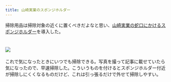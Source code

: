 ```yaml
---
title: 山崎実業のスポンジホルダー
---
```

掃除用品は掃除対象の近くに置くべきだよなと思い、[山崎実業の蛇口にかけるスポンジホルダー](https://www.amazon.co.jp/dp/B07MM4GC6P)を導入した。

![](https://lh4.googleusercontent.com/Qqoco2fgLG_mLY5iZHpFBA3A9gF5Ly1RhlG7w7OD0SIyndTH5MYxjBm-NfsNMR6bBHpH9ZIdxgSh4I-tBkNZiFFVrW-2Q4hBAkxkWC2Gpattv7xyOC7KxU3eY13UvASvKb4jNACM_cMYtPEb32bM674QpExExSG_hT-R_MmOP9lDYIcmbhNXtj1m)
===============================================================================================================================================================================================================================

これで気になったときにいつでも掃除できる。写真を撮って記事に載せていたら気になったので、早速掃除した。こういうものを付けるとスポンジホルダー付近が掃除しにくくなるものだけど、これは引っ張るだけで外せて掃除しやすい。
